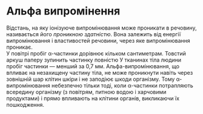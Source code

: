 # Альфа випромінення
<!---фоточкa-->
Відстань, на яку іонізуюче випромінювання може проникати в речовину, називається його *проникною здатністю*. Вона залежить від енергії випромінювання і властивостей речовини, через яке випромінювання проникає.       
У повітрі пробіг α-частинки дорівнює кільком сантиметрам. Товстий аркуш паперу зупинить частинку повністю
У тканинах тіла людини пробіг частинки ― менший за 0,7 мм. Альфа-випромінювання, що впливає на незахищену частину тіла, не може проникнути навіть через зовнішній шар клітин шкіри і не заподіює шкоди організму.
Тому α-випромінювання небезпечно тільки тоді, коли α-частинки потрапляють всередину організму (з повітрям, питною водою і харчовими продуктами) і прямо впливають на клітини органів, викликаючи їх пошкодження.
<!---фоточки--->

